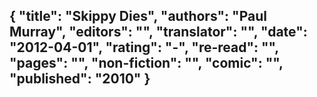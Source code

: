 {
 "title": "Skippy Dies",
 "authors": "Paul Murray",
 "editors": "",
 "translator": "",
 "date": "2012-04-01",
 "rating": "-",
 "re-read": "",
 "pages": "",
 "non-fiction": "",
 "comic": "",
 "published": "2010"
}
---

